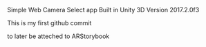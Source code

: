 Simple Web Camera Select app
Built in Unity 3D Version 2017.2.0f3

This is my first github commit

to later be atteched to ARStorybook